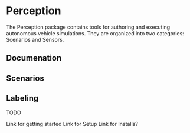 # Perception

The Perception package contains tools for authoring and executing autonomous vehicle simulations. They are organized into two categories: Scenarios and Sensors.

## Documenation 

## Scenarios

## Labeling 

TODO

Link for getting started
Link for Setup 
Link for Installs?
